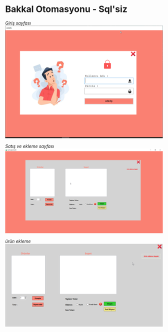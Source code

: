 # Bakkal Otomasyonu - Sql'siz



_Giriş sayfası_
![giriş sayfası](img/Benim_Bakkalım_n3xJVZhgX7.png)

_Satış ve ekleme sayfası_
![satış ve ekleme](img/Benim_Bakkalım_PxPNWqJobv.png)

_ürün ekleme_
![ürün ekleme](img/Benim_Bakkalım_iyOUMUHxr2.gif)

